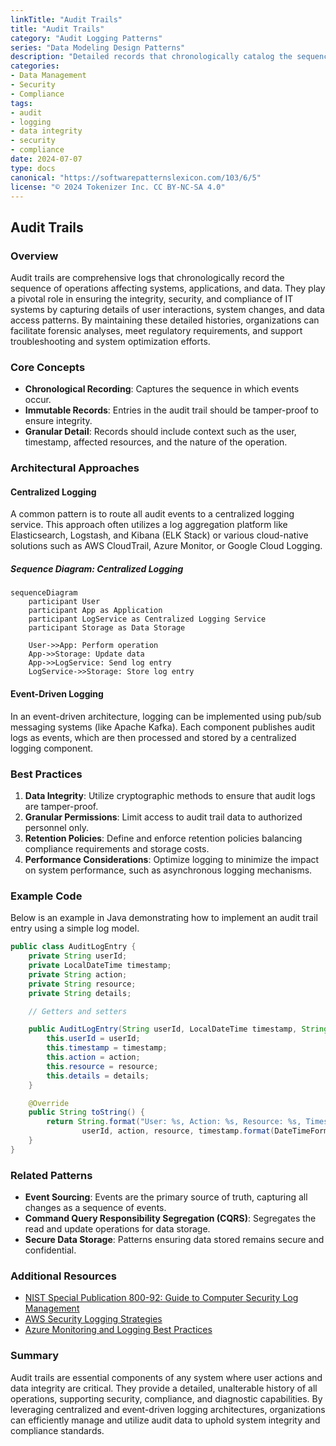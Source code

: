 ```yaml
---
linkTitle: "Audit Trails"
title: "Audit Trails"
category: "Audit Logging Patterns"
series: "Data Modeling Design Patterns"
description: "Detailed records that chronologically catalog the sequence of activities affecting an operation or event."
categories:
- Data Management
- Security
- Compliance
tags:
- audit
- logging
- data integrity
- security
- compliance
date: 2024-07-07
type: docs
canonical: "https://softwarepatternslexicon.com/103/6/5"
license: "© 2024 Tokenizer Inc. CC BY-NC-SA 4.0"
---
```


## Audit Trails

### Overview

Audit trails are comprehensive logs that chronologically record the sequence of operations affecting systems, applications, and data. They play a pivotal role in ensuring the integrity, security, and compliance of IT systems by capturing details of user interactions, system changes, and data access patterns. By maintaining these detailed histories, organizations can facilitate forensic analyses, meet regulatory requirements, and support troubleshooting and system optimization efforts.

### Core Concepts

- **Chronological Recording**: Captures the sequence in which events occur.
- **Immutable Records**: Entries in the audit trail should be tamper-proof to ensure integrity.
- **Granular Detail**: Records should include context such as the user, timestamp, affected resources, and the nature of the operation.

### Architectural Approaches

#### Centralized Logging

A common pattern is to route all audit events to a centralized logging service. This approach often utilizes a log aggregation platform like Elasticsearch, Logstash, and Kibana (ELK Stack) or various cloud-native solutions such as AWS CloudTrail, Azure Monitor, or Google Cloud Logging.

##### Sequence Diagram: Centralized Logging

```mermaid
sequenceDiagram
    participant User
    participant App as Application
    participant LogService as Centralized Logging Service
    participant Storage as Data Storage

    User->>App: Perform operation
    App->>Storage: Update data
    App->>LogService: Send log entry
    LogService->>Storage: Store log entry
```

#### Event-Driven Logging

In an event-driven architecture, logging can be implemented using pub/sub messaging systems (like Apache Kafka). Each component publishes audit logs as events, which are then processed and stored by a centralized logging component.

### Best Practices

1. **Data Integrity**: Utilize cryptographic methods to ensure that audit logs are tamper-proof.
2. **Granular Permissions**: Limit access to audit trail data to authorized personnel only.
3. **Retention Policies**: Define and enforce retention policies balancing compliance requirements and storage costs.
4. **Performance Considerations**: Optimize logging to minimize the impact on system performance, such as asynchronous logging mechanisms.

### Example Code

Below is an example in Java demonstrating how to implement an audit trail entry using a simple log model.

```java
public class AuditLogEntry {
    private String userId;
    private LocalDateTime timestamp;
    private String action;
    private String resource;
    private String details;

    // Getters and setters

    public AuditLogEntry(String userId, LocalDateTime timestamp, String action, String resource, String details) {
        this.userId = userId;
        this.timestamp = timestamp;
        this.action = action;
        this.resource = resource;
        this.details = details;
    }

    @Override
    public String toString() {
        return String.format("User: %s, Action: %s, Resource: %s, Timestamp: %s, Details: %s",
                userId, action, resource, timestamp.format(DateTimeFormatter.ISO_LOCAL_DATE_TIME), details);
    }
}
```

### Related Patterns

- **Event Sourcing**: Events are the primary source of truth, capturing all changes as a sequence of events.
- **Command Query Responsibility Segregation (CQRS)**: Segregates the read and update operations for data storage.
- **Secure Data Storage**: Patterns ensuring data stored remains secure and confidential.

### Additional Resources

- [NIST Special Publication 800-92: Guide to Computer Security Log Management](https://nvlpubs.nist.gov/nistpubs/Legacy/SP/nistspecialpublication800-92.pdf)
- [AWS Security Logging Strategies](https://aws.amazon.com/blogs/security/tag/aws-cloudtrail/)
- [Azure Monitoring and Logging Best Practices](https://docs.microsoft.com/en-us/azure/cloud-adoption-framework/govern/best-practices/logging-and-monitoring)

### Summary

Audit trails are essential components of any system where user actions and data integrity are critical. They provide a detailed, unalterable history of all operations, supporting security, compliance, and diagnostic capabilities. By leveraging centralized and event-driven logging architectures, organizations can efficiently manage and utilize audit data to uphold system integrity and compliance standards.
